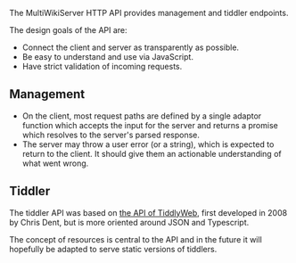 The MultiWikiServer HTTP API provides management and tiddler endpoints. 

The design goals of the API are:

 - Connect the client and server as transparently as possible. 
 - Be easy to understand and use via JavaScript. 
 - Have strict validation of incoming requests.

## Management

- On the client, most request paths are defined by a single adaptor function which accepts the input for the server and returns a promise which resolves to the server's parsed response.  
- The server may throw a user error (or a string), which is expected to return to the client. It should give them an actionable understanding of what went wrong. 

## Tiddler

The tiddler API was based on [the API of TiddlyWeb](https://tank.peermore.com/tanks/tiddlyweb/HTTP%20API), first developed in 2008 by Chris Dent, but is more oriented around JSON and Typescript. 

The concept of resources is central to the API and in the future it will hopefully be adapted to serve static versions of tiddlers. 